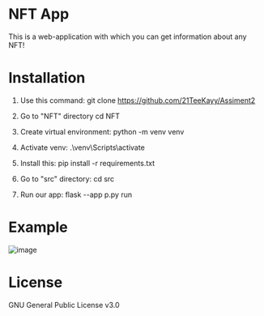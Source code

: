 # NFT App
This is a web-application with which you can get information about any NFT!
# Installation 
1) Use this command:
git clone https://github.com/21TeeKayy/Assiment2

2) Go to "NFT" directory
cd NFT

3) Create virtual environment:
python -m venv venv

4) Activate venv:
.\venv\Scripts\activate

5) Install this:
pip install -r requirements.txt

6) Go to "src" directory:
cd src

7) Run our app:
flask --app p.py run

# Example
![image](https://user-images.githubusercontent.com/96559393/196118559-4586559f-3e14-4bb9-8d36-8fc579b2c81d.png)

# License
GNU General Public License v3.0


